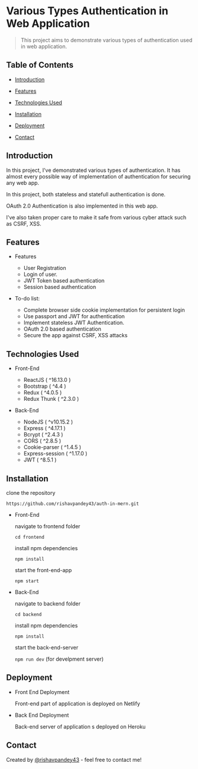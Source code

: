 # Various Types Authentication in Web Application

> This project aims to demonstrate various types of authentication used in web application.

## Table of Contents

- [Introduction](#introduction)

<!-- - [Screenshots](#screenshots) -->

- [Features](#features)

- [Technologies Used](#technologies-used)

- [Installation](#installation)

- [Deployment](#deployment)

- [Contact](#contact)

## Introduction

In this project, I've demonstrated various types of authentication. It has almost every possible way of implementation of authentication for securing any web app.

In this project, both stateless and statefull authentication is done.

OAuth 2.0 Authentication is also implemented in this web app.

I've also taken proper care to make it safe from various cyber attack such as CSRF, XSS.

<!-- ## Screenshots -->

## Features

- Features

  - User Registration
  - Login of user.
  - JWT Token based authentication
  - Session based authentication

- To-do list:
  - Complete browser side cookie implementation for persistent login
  - Use passport and JWT for authentication
  - Implement stateless JWT Authentication.
  - OAuth 2.0 based authentication
  - Secure the app against CSRF, XSS attacks

## Technologies Used

- Front-End

  - ReactJS ( ^16.13.0 )
  - Bootstrap ( ^4.4 )
  - Redux ( ^4.0.5 )
  - Redux Thunk ( ^2.3.0 )

- Back-End
  - NodeJS ( ^v10.15.2 )
  - Express ( ^4.17.1 )
  - Bcrypt ( ^2.4.3 )
  - CORS ( ^2.8.5 )
  - Cookie-parser ( ^1.4.5 )
  - Express-session ( ^1.17.0 )
  - JWT ( ^8.5.1 )

## Installation

clone the repository

`https://github.com/rishavpandey43/auth-in-mern.git`

- Front-End

  navigate to frontend folder

  `cd frontend`

  install npm dependencies

  `npm install`

  start the front-end-app

  `npm start`

- Back-End

  navigate to backend folder

  `cd backend`

  install npm dependencies

  `npm install`

  start the back-end-server

  `npm run dev` (for develpment server)

## Deployment

- Front End Deployment

  Front-end part of application is deployed on Netlify

- Back End Deployment

  Back-end server of application s deployed on Heroku

## Contact

Created by [@rishavpandey43](https://rishavpandey.com/) - feel free to contact me!

